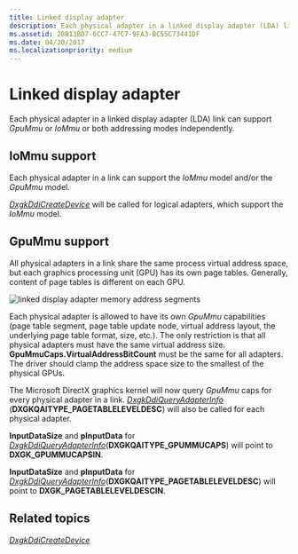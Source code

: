 ```yaml
---
title: Linked display adapter
description: Each physical adapter in a linked display adapter (LDA) link can support GpuMmu or IoMmu or both addressing modes independently.
ms.assetid: 28B13BD7-6CC7-47C7-9FA3-BC55C73441DF
ms.date: 04/20/2017
ms.localizationpriority: medium
---
```


# Linked display adapter


Each physical adapter in a linked display adapter (LDA) link can support *GpuMmu* or *IoMmu* or both addressing modes independently.

## <span id="IoMmu_support"></span><span id="iommu_support"></span><span id="IOMMU_SUPPORT"></span>IoMmu support


Each physical adapter in a link can support the *IoMmu* model and/or the *GpuMmu* model.

[*DxgkDdiCreateDevice*](https://docs.microsoft.com/windows-hardware/drivers/ddi/d3dkmddi/nc-d3dkmddi-dxgkddi_createdevice) will be called for logical adapters, which support the *IoMmu* model.

## <span id="GpuMmu_support"></span><span id="gpummu_support"></span><span id="GPUMMU_SUPPORT"></span>GpuMmu support


All physical adapters in a link share the same process virtual address space, but each graphics processing unit (GPU) has its own page tables. Generally, content of page tables is different on each GPU.

![linked display adapter memory address segments](images/linked-display-adapter.1.png)

Each physical adapter is allowed to have its own *GpuMmu* capabilities (page table segment, page table update node, virtual address layout, the underlying page table format, size, etc.). The only restriction is that all physical adapters must have the same virtual address size. **GpuMmuCaps.VirtualAddressBitCount** must be the same for all adapters. The driver should clamp the address space size to the smallest of the physical GPUs.

The Microsoft DirectX graphics kernel will now query *GpuMmu* caps for every physical adapter in a link. [*DxgkDdiQueryAdapterInfo*](https://docs.microsoft.com/windows-hardware/drivers/ddi/d3dkmddi/nc-d3dkmddi-dxgkddi_queryadapterinfo) (**DXGKQAITYPE\_PAGETABLELEVELDESC**) will also be called for each physical adapter.

**InputDataSize** and **pInputData** for [*DxgkDdiQueryAdapterInfo*](https://docs.microsoft.com/windows-hardware/drivers/ddi/d3dkmddi/nc-d3dkmddi-dxgkddi_queryadapterinfo)(**DXGKQAITYPE\_GPUMMUCAPS**) will point to **DXGK\_GPUMMUCAPSIN**.

**InputDataSize** and **pInputData** for [*DxgkDdiQueryAdapterInfo*](https://docs.microsoft.com/windows-hardware/drivers/ddi/d3dkmddi/nc-d3dkmddi-dxgkddi_queryadapterinfo)(**DXGKQAITYPE\_PAGETABLELEVELDESC**) will point to **DXGK\_PAGETABLELEVELDESCIN**.

## <span id="related_topics"></span>Related topics


[*DxgkDdiCreateDevice*](https://docs.microsoft.com/windows-hardware/drivers/ddi/d3dkmddi/nc-d3dkmddi-dxgkddi_createdevice)

 

 






